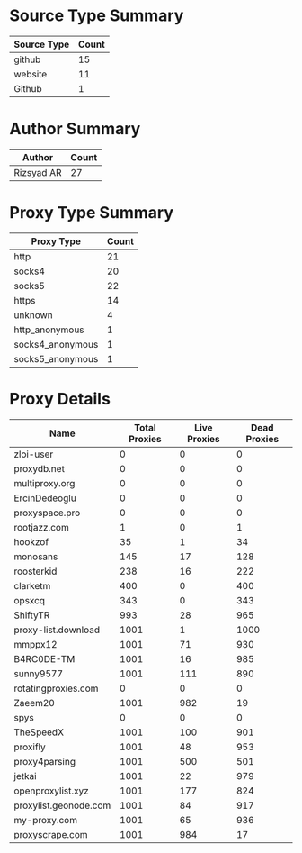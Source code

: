 # Source Type Summary

| Source Type | Count |
|-------------|-------|
| github | 15 |
| website | 11 |
| Github | 1 |


# Author Summary

| Author | Count |
|--------|-------|
| Rizsyad AR | 27 |


# Proxy Type Summary

| Proxy Type | Count |
|------------|-------|
| http | 21 |
| socks4 | 20 |
| socks5 | 22 |
| https | 14 |
| unknown | 4 |
| http_anonymous | 1 |
| socks4_anonymous | 1 |
| socks5_anonymous | 1 |


# Proxy Details

| Name | Total Proxies | Live Proxies | Dead Proxies |
|------|---------------|--------------|---------------|
| zloi-user | 0 | 0 | 0 |
| proxydb.net | 0 | 0 | 0 |
| multiproxy.org | 0 | 0 | 0 |
| ErcinDedeoglu | 0 | 0 | 0 |
| proxyspace.pro | 0 | 0 | 0 |
| rootjazz.com | 1 | 0 | 1 |
| hookzof | 35 | 1 | 34 |
| monosans | 145 | 17 | 128 |
| roosterkid | 238 | 16 | 222 |
| clarketm | 400 | 0 | 400 |
| opsxcq | 343 | 0 | 343 |
| ShiftyTR | 993 | 28 | 965 |
| proxy-list.download | 1001 | 1 | 1000 |
| mmppx12 | 1001 | 71 | 930 |
| B4RC0DE-TM | 1001 | 16 | 985 |
| sunny9577 | 1001 | 111 | 890 |
| rotatingproxies.com | 0 | 0 | 0 |
| Zaeem20 | 1001 | 982 | 19 |
| spys | 0 | 0 | 0 |
| TheSpeedX | 1001 | 100 | 901 |
| proxifly | 1001 | 48 | 953 |
| proxy4parsing | 1001 | 500 | 501 |
| jetkai | 1001 | 22 | 979 |
| openproxylist.xyz | 1001 | 177 | 824 |
| proxylist.geonode.com | 1001 | 84 | 917 |
| my-proxy.com | 1001 | 65 | 936 |
| proxyscrape.com | 1001 | 984 | 17 |

